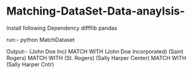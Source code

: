 # Matching-DataSet-Data-anaylsis-

Install following Dependency
  diffflib
  pandas
  
  run:-
 python MatchDataset
 
 Output:-
(John Doe Inc) MATCH WITH (John Doe Incorporated)
(Saint Rogers) MATCH WITH (St. Rogers)
(Sally Harper Center) MATCH WITH (Sally Harper Cntr)

